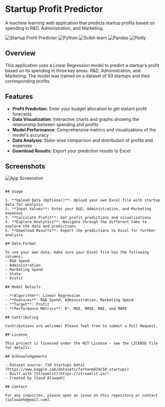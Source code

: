 # Startup Profit Predictor

A machine learning web application that predicts startup profits based on spending in R&D, Administration, and Marketing.

![Startup Profit Predictor](https://img.shields.io/badge/Streamlit-FF4B4B?style=for-the-badge&logo=Streamlit&logoColor=white)
![Python](https://img.shields.io/badge/Python-3776AB?style=for-the-badge&logo=python&logoColor=white)
![Scikit-learn](https://img.shields.io/badge/scikit_learn-F7931E?style=for-the-badge&logo=scikit-learn&logoColor=white)
![Pandas](https://img.shields.io/badge/Pandas-2C2D72?style=for-the-badge&logo=pandas&logoColor=white)
![Plotly](https://img.shields.io/badge/Plotly-239120?style=for-the-badge&logo=plotly&logoColor=white)

## Overview

This application uses a Linear Regression model to predict a startup's profit based on its spending in three key areas: R&D, Administration, and Marketing. The model was trained on a dataset of 50 startups and their corresponding profits.

## Features

- **Profit Prediction**: Enter your budget allocation to get instant profit forecasts
- **Data Visualization**: Interactive charts and graphs showing the relationship between spending and profits
- **Model Performance**: Comprehensive metrics and visualizations of the model's accuracy
- **Data Analysis**: State-wise comparison and distribution of profits and expenses
- **Download Results**: Export your prediction results to Excel

## Screenshots

![App Screenshot](https://via.placeholder.com/800x400?text=App+Screenshot)


```

## Usage

1. **Upload Data (Optional)**: Upload your own Excel file with startup data for analysis
2. **Input Values**: Enter your R&D, Administration, and Marketing expenses
3. **Calculate Profit**: Get profit predictions and visualizations
4. **Explore Analytics**: Navigate through the different tabs to explore the data and predictions
5. **Download Results**: Export the predictions to Excel for further analysis

## Data Format

To use your own data, make sure your Excel file has the following columns:
- R&D Spend
- Administration
- Marketing Spend
- State
- Profit

## Model Details

- **Algorithm**: Linear Regression
- **Features**: R&D Spend, Administration, Marketing Spend
- **Target**: Profit
- **Performance Metrics**: R², MSE, RMSE, MAE, and MAPE

## Contributing

Contributions are welcome! Please feel free to submit a Pull Request.

## License

This project is licensed under the MIT License - see the LICENSE file for details.

## Acknowledgements

- Dataset source: [50 Startups Data](https://www.kaggle.com/datasets/farhanmd29/50-startups)
- Built with [Streamlit](https://streamlit.io/)
- Created by [Saud Alswaeh]

## Contact

For any inquiries, please open an issue on this repository or contact [salswaeh@gmail.com]. 